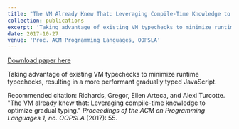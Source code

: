 ```yaml
---
title: "The VM Already Knew That: Leveraging Compile-Time Knowledge to Optimize Gradual Typing"
collection: publications
excerpt: 'Taking advantage of existing VM typechecks to minimize runtime typechecks, resulting in a more performant gradually typed JavaScript.'
date: 2017-10-27
venue: 'Proc. ACM Programming Languages, OOPSLA'
---
```


<a href='http://emarteca.github.io/files/oopsla17.pdf'>Download paper here</a>

Taking advantage of existing VM typechecks to minimize runtime typechecks, resulting in a more performant gradually typed JavaScript.

Recommended citation: Richards, Gregor, Ellen Arteca, and Alexi Turcotte. "The VM already knew that: Leveraging compile-time knowledge to optimize gradual typing." <i>Proceedings of the ACM on Programming Languages 1, no. OOPSLA</i> (2017): 55.